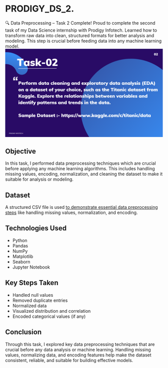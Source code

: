 # PRODIGY_DS_2.
🔍 Data Preprocessing – Task 2 Complete! Proud to complete the second task of my Data Science internship with Prodigy Infotech. Learned how to transform raw data into clean, structured formats for better analysis and modeling. This step is crucial before feeding data into any machine learning model.
<br>
<img src="https://github.com/rutujaparab20/PRODIGY_DS_2./blob/main/ds_task_2.png">

## Objective
In this task, I performed data preprocessing techniques which are crucial before applying any machine learning algorithms. This includes handling missing values, encoding, normalization, and cleaning the dataset to make it suitable for analysis or modeling.

## Dataset 
A structured CSV file is used <a href="https://github.com/rutujaparab20/PRODIGY_DS_2./blob/main/test.csv">to demonstrate essential data preprocessing steps</a> like handling missing values, normalization, and encoding.


## Technologies Used

- Python
- Pandas
- NumPy
- Matplotlib
- Seaborn
- Jupyter Notebook

## Key Steps Taken

- Handled null values
- Removed duplicate entries
- Normalized data
- Visualized distribution and correlation
- Encoded categorical values (if any)

## Conclusion

Through this task, I explored key data preprocessing techniques that are crucial before any data analysis or machine learning. Handling missing values, normalizing data, and encoding features help make the dataset consistent, reliable, and suitable for building effective models.



